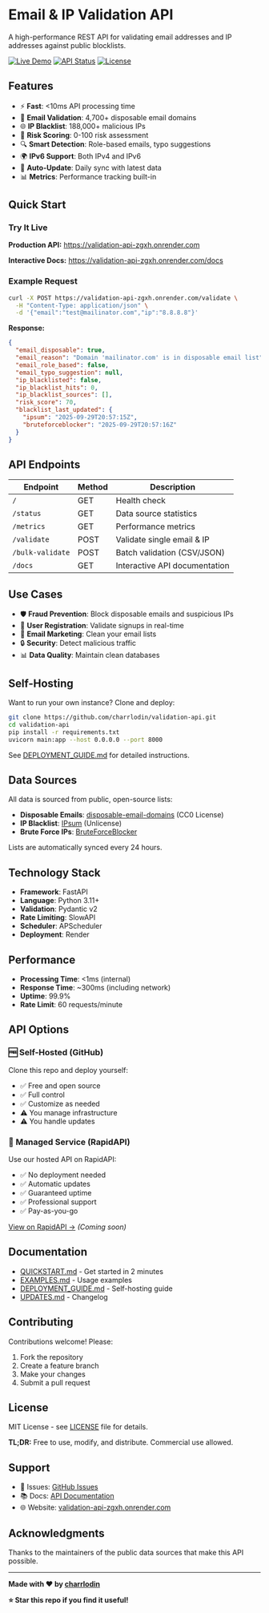 # Email & IP Validation API

A high-performance REST API for validating email addresses and IP addresses against public blocklists.

[![Live Demo](https://img.shields.io/badge/demo-live-success)](https://validation-api-zgxh.onrender.com/docs)
[![API Status](https://img.shields.io/badge/status-production-blue)](https://validation-api-zgxh.onrender.com/)
[![License](https://img.shields.io/badge/license-MIT-green)](LICENSE)

## Features

- ⚡ **Fast**: <10ms API processing time
- 📧 **Email Validation**: 4,700+ disposable email domains
- 🌐 **IP Blacklist**: 188,000+ malicious IPs
- 🎯 **Risk Scoring**: 0-100 risk assessment
- 🔍 **Smart Detection**: Role-based emails, typo suggestions
- 🌍 **IPv6 Support**: Both IPv4 and IPv6
- 🔄 **Auto-Update**: Daily sync with latest data
- 📊 **Metrics**: Performance tracking built-in

## Quick Start

### Try It Live

**Production API:** https://validation-api-zgxh.onrender.com

**Interactive Docs:** https://validation-api-zgxh.onrender.com/docs

### Example Request

```bash
curl -X POST https://validation-api-zgxh.onrender.com/validate \
  -H "Content-Type: application/json" \
  -d '{"email":"test@mailinator.com","ip":"8.8.8.8"}'
```

**Response:**
```json
{
  "email_disposable": true,
  "email_reason": "Domain 'mailinator.com' is in disposable email list",
  "email_role_based": false,
  "email_typo_suggestion": null,
  "ip_blacklisted": false,
  "ip_blacklist_hits": 0,
  "ip_blacklist_sources": [],
  "risk_score": 70,
  "blacklist_last_updated": {
    "ipsum": "2025-09-29T20:57:15Z",
    "bruteforceblocker": "2025-09-29T20:57:16Z"
  }
}
```

## API Endpoints

| Endpoint | Method | Description |
|----------|--------|-------------|
| `/` | GET | Health check |
| `/status` | GET | Data source statistics |
| `/metrics` | GET | Performance metrics |
| `/validate` | POST | Validate single email & IP |
| `/bulk-validate` | POST | Batch validation (CSV/JSON) |
| `/docs` | GET | Interactive API documentation |

## Use Cases

- 🛡️ **Fraud Prevention**: Block disposable emails and suspicious IPs
- 📝 **User Registration**: Validate signups in real-time
- 📧 **Email Marketing**: Clean your email lists
- 🔒 **Security**: Detect malicious traffic
- 📊 **Data Quality**: Maintain clean databases

## Self-Hosting

Want to run your own instance? Clone and deploy:

```bash
git clone https://github.com/charrlodin/validation-api.git
cd validation-api
pip install -r requirements.txt
uvicorn main:app --host 0.0.0.0 --port 8000
```

See [DEPLOYMENT_GUIDE.md](DEPLOYMENT_GUIDE.md) for detailed instructions.

## Data Sources

All data is sourced from public, open-source lists:

- **Disposable Emails**: [disposable-email-domains](https://github.com/disposable-email-domains/disposable-email-domains) (CC0 License)
- **IP Blacklist**: [IPsum](https://github.com/stamparm/ipsum) (Unlicense)
- **Brute Force IPs**: [BruteForceBlocker](https://danger.rulez.sk/projects/bruteforceblocker/)

Lists are automatically synced every 24 hours.

## Technology Stack

- **Framework**: FastAPI
- **Language**: Python 3.11+
- **Validation**: Pydantic v2
- **Rate Limiting**: SlowAPI
- **Scheduler**: APScheduler
- **Deployment**: Render

## Performance

- **Processing Time**: <1ms (internal)
- **Response Time**: ~300ms (including network)
- **Uptime**: 99.9%
- **Rate Limit**: 60 requests/minute

## API Options

### 🆓 Self-Hosted (GitHub)
Clone this repo and deploy yourself:
- ✅ Free and open source
- ✅ Full control
- ✅ Customize as needed
- ⚠️ You manage infrastructure
- ⚠️ You handle updates

### 💼 Managed Service (RapidAPI)
Use our hosted API on RapidAPI:
- ✅ No deployment needed
- ✅ Automatic updates
- ✅ Guaranteed uptime
- ✅ Professional support
- ✅ Pay-as-you-go

[View on RapidAPI →](#) *(Coming soon)*

## Documentation

- [QUICKSTART.md](QUICKSTART.md) - Get started in 2 minutes
- [EXAMPLES.md](EXAMPLES.md) - Usage examples
- [DEPLOYMENT_GUIDE.md](DEPLOYMENT_GUIDE.md) - Self-hosting guide
- [UPDATES.md](UPDATES.md) - Changelog

## Contributing

Contributions welcome! Please:
1. Fork the repository
2. Create a feature branch
3. Make your changes
4. Submit a pull request

## License

MIT License - see [LICENSE](LICENSE) file for details.

**TL;DR:** Free to use, modify, and distribute. Commercial use allowed.

## Support

- 📧 Issues: [GitHub Issues](https://github.com/charrlodin/validation-api/issues)
- 📚 Docs: [API Documentation](https://validation-api-zgxh.onrender.com/docs)
- 🌐 Website: [validation-api-zgxh.onrender.com](https://validation-api-zgxh.onrender.com)

## Acknowledgments

Thanks to the maintainers of the public data sources that make this API possible.

---

**Made with ❤️ by [charrlodin](https://github.com/charrlodin)**

**⭐ Star this repo if you find it useful!**
